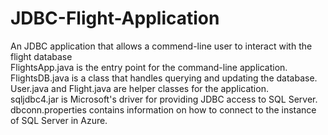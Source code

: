 # JDBC-Flight-Application
An JDBC application that allows a commend-line user to interact with the flight database  
FlightsApp.java is the entry point for the command-line application.    
FlightsDB.java is a class that handles querying and updating the database.  
User.java and Flight.java are helper classes for the application.  
sqljdbc4.jar is Microsoft's driver for providing JDBC access to SQL Server.  
dbconn.properties contains information on how to connect to the instance of SQL Server in Azure.  

